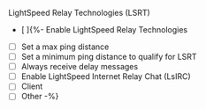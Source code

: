 LightSpeed Relay Technologies (LSRT)

- [ ]{%- Enable LightSpeed Relay Technologies
- [ ] Set a max ping distance
- [ ] Set a minimum ping distance to qualify for LSRT
- [ ] Always receive delay messages
- [ ] Enable LightSpeed Internet Relay Chat (LsIRC)
- [ ] Client 
- [ ] Other
-%}
